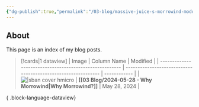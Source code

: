 ```yaml
---
{"dg-publish":true,"permalink":"/03-blog/massive-juice-s-morrowind-modding-blog/","metatags":{"description":"MassiveJuice's Morrowind modding blog","og:image":"https://i.imgur.com/LmCg5HX.png"},"pinned":true,"tags":["blog","MOC"]}
---
```


## About

This page is an index of my blog posts. 

> [!cards|1 dataview] 
>  | Image                                                   | Column Name                                                   | Modified     |
> | ------------------------------------------------------- | ------------------------------------------------------------- | ------------ |
> | ![\|sban cover hmicro](https://i.imgur.com/UpauByP.jpg) | **[[03 Blog/2024-05-28 - Why Morrowind\|Why Morrowind?]]** | May 28, 2024 |
> 
{ .block-language-dataview}



